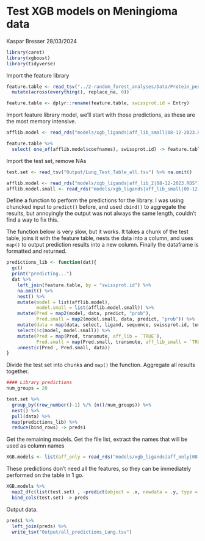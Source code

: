 Test XGB models on Meningioma data
================
Kaspar Bresser
28/03/2024

``` r
library(caret)
library(xgboost)
library(tidyverse)
```

Import the feature library

``` r
feature.table <- read_tsv("../2-random_forest_analyses/Data/Protein_per_Uniprot_entry_library_v3.csv.zip") %>% 
  mutate(across(everything(), replace_na, 0))

feature.table <- dplyr::rename(feature.table, swissprot.id = Entry)
```

Import feature library model, we’ll start with those predictions, as
these are the most memory intensive.

``` r
afflib.model <- read_rds("models/xgb_ligands|aff_lib_small|08-12-2023.RDS")

feature.table %>% 
  select( one_of(afflib.model$coefnames), swissprot.id) -> feature.table
```

Import the test set, remove NAs

``` r
test.set <- read_tsv("Output/Lung_Test_Table_all.tsv") %>% na.omit()
```

``` r
afflib.model <- read_rds("models/xgb_ligands|aff_lib_2|08-12-2023.RDS")
afflib.model.small <- read_rds("models/xgb_ligands|aff_lib_small|08-12-2023.RDS")
```

Define a function to perform the predictions for the library. I was
using chuncked input to `predict()` before, and used `cbind()` to
aggregate the results, but annoyingly the output was not always the same
length, couldn’t find a way to fix this.

The function below is very slow, but it works. It takes a chunk of the
test table, joins it with the feature table, nests the data into a
column, and uses `map()` to output prediction results into a new column.
Finally the dataframe is formatted and returned.

``` r
predictions_lib <- function(dat){
  gc()
  print("predicting...")
  dat %>% 
    left_join(feature.table, by = "swissprot.id") %>% 
    na.omit() %>% 
    nest() %>% 
    mutate(model = list(afflib.model),
           model.small = list(afflib.model.small)) %>% 
    mutate(Pred = map2(model, data, predict, "prob"),
           Pred.small = map2(model.small, data, predict, "prob")) %>% 
    mutate(data = map(data, select, ligand, sequence, swissprot.id, tumor)) %>% 
    select(!c(model, model.small)) %>% 
    mutate(Pred = map(Pred, transmute, aff_lib = `TRUE`),
           Pred.small = map(Pred.small, transmute, aff_lib_small = `TRUE`)) %>% 
    unnest(c(Pred , Pred.small, data)) 
}
```

Divide the test set into chunks and `map()` the function. Aggregate all
results together.

``` r
#### Library predictions
num_groups = 20

test.set %>% 
  group_by((row_number()-1) %/% (n()/num_groups)) %>%
  nest() %>% 
  pull(data) %>%
  map(predictions_lib) %>% 
  reduce(bind_rows) -> preds1
```

Get the remaining models. Get the file list, extract the names that will
be used as column names

``` r
XGB.models <- list(aff_only = read_rds("models/xgb_ligands|aff_only|08-12-2023.RDS"))
```

These predictions don’t need all the features, so they can be
immediately performed on the table in 1 go.

``` r
XGB.models %>% 
  map2_dfc(list(test.set) , ~predict(object = .x, newdata = .y, type = "prob")$`TRUE`) %>% 
  bind_cols(test.set) -> preds
```

Output data.

``` r
preds1 %>% 
  left_join(preds) %>% 
  write_tsv("Output/all_predictions_Lung.tsv")
```
